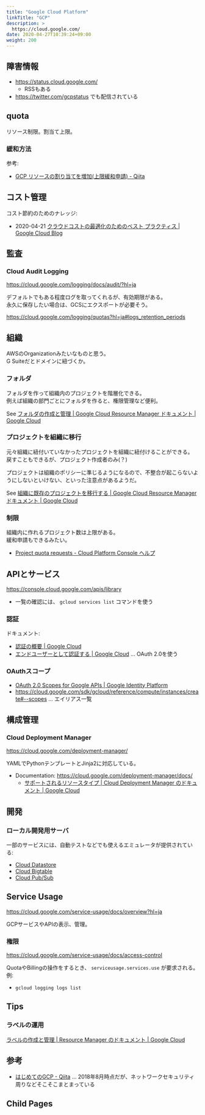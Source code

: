 ```yaml
---
title: "Google Cloud Platform"
linkTitle: "GCP"
description: >
  https://cloud.google.com/
date: 2020-04-27T10:39:24+09:00
weight: 200
---
```


## 障害情報

- https://status.cloud.google.com/
  - RSSもある
- https://twitter.com/gcpstatus でも配信されている

## quota

リソース制限。割当て上限。

### 緩和方法

参考:

- [GCP リソースの割り当てを増加(上限緩和申請) - Qiita](https://qiita.com/mouse2/items/dd136453798804f99de7)

## コスト管理

コスト節約のためのナレッジ:

- 2020-04-21 [クラウドコストの最適化のためのベスト プラクティス | Google Cloud Blog](https://cloud.google.com/blog/ja/products/gcp/best-practices-for-optimizing-your-cloud-costs)

## 監査
### Cloud Audit Logging

https://cloud.google.com/logging/docs/audit/?hl=ja

デフォルトでもある程度ログを取ってくれるが、有効期限がある。  
永久に保存したい場合は、GCSにエクスポートが必要そう。

https://cloud.google.com/logging/quotas?hl=ja#logs_retention_periods

## 組織

AWSのOrganizationみたいなものと思う。  
G Suiteだとドメインに紐づくか。

### フォルダ

フォルダを作って組織内のプロジェクトを階層化できる。  
例えば組織の部門ごとにフォルダを作ると、権限管理など便利。

See [フォルダの作成と管理 | Google Cloud Resource Manager ドキュメント | Google Cloud](https://cloud.google.com/resource-manager/docs/creating-managing-folders?hl=ja "フォルダの作成と管理  |  Google Cloud Resource Manager ドキュメント  |  Google Cloud")

### プロジェクトを組織に移行

元々組織に紐付いていなかったプロジェクトを組織に紐付けることができる。  
戻すこともできるが、プロジェクト作成者のみ(？)

プロジェクトは組織のポリシーに準じるようになるので、不整合が起こらないようにしないといけない、といった注意点があるようだ。

See [組織に既存のプロジェクトを移行する | Google Cloud Resource Manager ドキュメント | Google Cloud](https://cloud.google.com/resource-manager/docs/migrating-projects-billing?hl=ja "組織に既存のプロジェクトを移行する  |  Google Cloud Resource Manager ドキュメント  |  Google Cloud")

### 制限

組織内に作れるプロジェクト数は上限がある。  
緩和申請もできるみたい。

- [Project quota requests \- Cloud Platform Console ヘルプ](https://support.google.com/cloud/answer/6330231?hl=ja)

## APIとサービス

https://console.cloud.google.com/apis/library

- 一覧の確認には、 `gcloud services list` コマンドを使う

### 認証
ドキュメント:

- [認証の概要 | Google Cloud](https://cloud.google.com/docs/authentication?hl=ja)
- [エンドユーザーとして認証する | Google Cloud](https://cloud.google.com/docs/authentication/end-user?hl=ja) ... OAuth 2.0を使う

### OAuthスコープ

- [OAuth 2.0 Scopes for Google APIs | Google Identity Platform](https://developers.google.com/identity/protocols/oauth2/scopes)
- https://cloud.google.com/sdk/gcloud/reference/compute/instances/create#--scopes ... エイリアス一覧

## 構成管理
### Cloud Deployment Manager

https://cloud.google.com/deployment-manager/

YAMLでPythonテンプレートとJinja2に対応している。

- Documentation: https://cloud.google.com/deployment-manager/docs/
  - [サポートされるリソースタイプ  |  Cloud Deployment Manager のドキュメント  |  Google Cloud](https://cloud.google.com/deployment-manager/docs/configuration/supported-resource-types)

## 開発
### ローカル開発用サーバ

一部のサービスには、自動テストなどでも使えるエミュレータが提供されている:

- [Cloud Datastore](https://cloud.google.com/datastore/docs/tools/datastore-emulator)
- [Cloud Bigtable](https://cloud.google.com/bigtable/docs/emulator?hl=ja)
- [Cloud Pub/Sub](https://cloud.google.com/pubsub/docs/emulator?hl=ja)

## Service Usage

https://cloud.google.com/service-usage/docs/overview?hl=ja

GCPサービスやAPIの表示、管理。

### 権限

https://cloud.google.com/service-usage/docs/access-control

QuotaやBillingの操作をするとき、 `serviceusage.services.use` が要求される。  
例:

- `gcloud logging logs list`

## Tips
### ラベルの運用

[ラベルの作成と管理 | Resource Manager のドキュメント | Google Cloud](https://cloud.google.com/resource-manager/docs/creating-managing-labels?hl=ja)

## 参考
- [はじめてのGCP - Qiita](https://qiita.com/smallpalace/items/bc07c00d1583dbe53a79) ... 2018年8月時点だが、ネットワークセキュリティ周りなどそこそこまとまっている

## Child Pages
